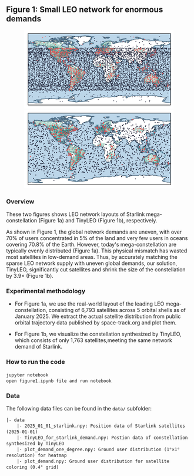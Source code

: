 ## Figure 1: Small LEO network for enormous demands

<div align=center><img src="./figure1a.png" width=""><img src="./figure1b.png" width=""></div>


### Overview

These two figures shows LEO network layouts of Starlink mega-constellation (Figure 1a) and TinyLEO (Figure 1b), respectively. 

As shown in Figure 1, the global network demands are uneven, with over 70% of users concentrated in 5% of the land and very few users in oceans covering 70.8% of the Earth. However, today's mega-constellation are  typically evenly distributed (Figure 1a). This physical mismatch has wasted most satellites in low-demand areas. Thus, by accurately matching the sparse LEO network supply with uneven global demands, our solution, TinyLEO, significantly cut satellites and shrink the size of the constellation by 3.9× (Figure 1b). 

### Experimental methodology

- For Figure 1a, we use the real-world layout of the leading LEO mega-constellation, consisting of 6,793 satellites across 5 orbital shells as of January 2025. We extract the actual satellite distribution from public orbital trajectory data published by space-track.org and plot them.

- For Figure 1b, we visualize the constellation synthesized by TinyLEO, which consists of only 1,763 satellites,meeting the same network demand of Starlink.

### How to run the code

```
jupyter notebook
open figure1.ipynb file and run notebook
```

### Data

The following data files can be found in the `data/` subfolder:
```
|- data
    |- 2025_01_01_starlink.npy: Position data of Starlink satellites (2025-01-01)
    |- TinyLEO_for_starlink_demand.npy: Postion data of constellation synthesized by TinyLEO
    |- plot_demand_one_degree.npy: Ground user distribution (1°×1° resolution) for heatmap
    |- plot_demand.npy: Ground user distribution for satellite coloring (0.4° grid)
```